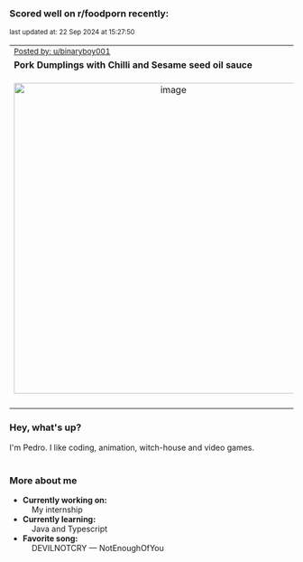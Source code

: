 ### Scored well on r/foodporn recently:

<p align="left"><sub>last updated at: 22 Sep 2024 at 15:27:50</sub></p>

|   |
| --- |
| <sub>[Posted by: u/binaryboy001][source]</sub> |
| **Pork Dumplings with Chilli and Sesame seed oil sauce** | 
|<p align="center"> <img alt="image" src="https://i.redd.it/0rybecby22qd1.jpeg" width="550" /> </p>|
|   |

### Hey, what's up?

I'm Pedro. I like coding, animation, witch-house and video games.<br><br>

### More about me
- **Currently working on:**  
&nbsp;&nbsp;&nbsp;&nbsp;My internship
- **Currently learning:**  
&nbsp;&nbsp;&nbsp;&nbsp;Java and Typescript
- **Favorite song:**  
&nbsp;&nbsp;&nbsp;&nbsp;DEVILNOTCRY — NotEnoughOfYou<br><br>

  



  
  
  
[linkedin]: https://linkedin.com/in/pedro-h-r-gomes-8a487b14a/
[gmail]: mailto:pilique11@gmail.com
[source]: https://reddit.com/r/FoodPorn/comments/1flqmw9/pork_dumplings_with_chilli_and_sesame_seed_oil/
[redditAPI]: https://www.reddit.com/dev/api/